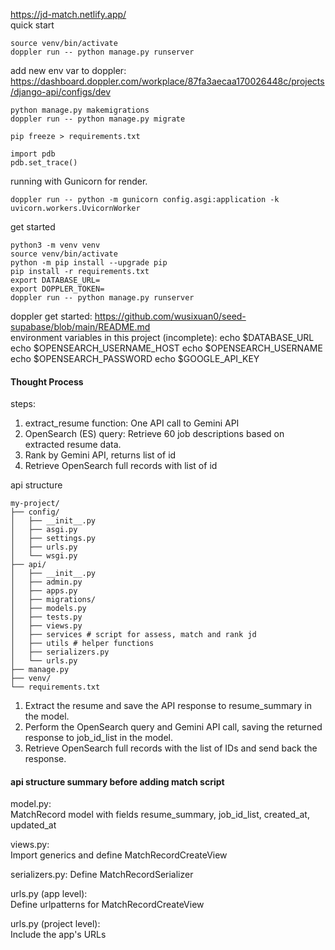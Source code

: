 https://jd-match.netlify.app/  
quick start
```
source venv/bin/activate
doppler run -- python manage.py runserver
```  
add new env var to doppler: https://dashboard.doppler.com/workplace/87fa3aecaa170026448c/projects/django-api/configs/dev  
```
python manage.py makemigrations
doppler run -- python manage.py migrate
```
```
pip freeze > requirements.txt
```
```
import pdb
pdb.set_trace()
```
running with Gunicorn for render.
```
doppler run -- python -m gunicorn config.asgi:application -k uvicorn.workers.UvicornWorker
```
get started
```
python3 -m venv venv
source venv/bin/activate
python -m pip install --upgrade pip
pip install -r requirements.txt
export DATABASE_URL=
export DOPPLER_TOKEN=
doppler run -- python manage.py runserver
``` 
doppler get started: https://github.com/wusixuan0/seed-supabase/blob/main/README.md  
environment variables in this project (incomplete):
echo $DATABASE_URL
echo $OPENSEARCH_USERNAME_HOST 
echo $OPENSEARCH_USERNAME 
echo $OPENSEARCH_PASSWORD 
echo $GOOGLE_API_KEY  
#### Thought Process  
steps:  
1. extract_resume function: One API call to Gemini API
2. OpenSearch (ES) query: Retrieve 60 job descriptions based on extracted resume data.
3. Rank by Gemini API, returns list of id
4. Retrieve OpenSearch full records with list of id

api structure   
```
my-project/
├── config/
│   ├── __init__.py
│   ├── asgi.py
│   ├── settings.py
│   ├── urls.py
│   └── wsgi.py
├── api/
│   ├── __init__.py
│   ├── admin.py
│   ├── apps.py
│   ├── migrations/
│   ├── models.py
│   ├── tests.py
│   ├── views.py
│   ├── services # script for assess, match and rank jd
│   ├── utils # helper functions
│   ├── serializers.py  
│   └── urls.py      
├── manage.py
├── venv/
└── requirements.txt
```  
1. Extract the resume and save the API response to resume_summary in the model.
2. Perform the OpenSearch query and Gemini API call, saving the returned response to job_id_list in the model.
3. Retrieve OpenSearch full records with the list of IDs and send back the response.

#### api structure summary before adding match script  
model.py:    
MatchRecord model with fields resume_summary, job_id_list, created_at, updated_at

views.py:  
Import generics and define MatchRecordCreateView

serializers.py:
Define MatchRecordSerializer

urls.py (app level):  
Define urlpatterns for MatchRecordCreateView

urls.py (project level):  
Include the app's URLs